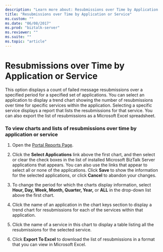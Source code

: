 ```yaml
---
description: "Learn more about: Resubmissions over Time by Application or Service"
title: "Resubmissions over Time by Application or Service"
ms.custom: ""
ms.date: "06/08/2017"
ms.prod: "biztalk-server"
ms.reviewer: ""
ms.suite: ""
ms.topic: "article"
---
```

# Resubmissions over Time by Application or Service
This option displays a count of failed message resubmissions over a specified period for a specified set of applications. You can select an application to display a trend chart showing the number of resubmissions over time for specific services within the application. Selecting a specific service displays a report that lists the resubmissions for that service. You can also export the list of resubmissions as a Microsoft Excel spreadsheet.  
  
### To view charts and lists of resubmissions over time by application or service  
  
1.  Open the [Portal Reports Page](../esb-toolkit/portal-reports-page.md).  
  
2.  Click the **Select Applications** link above the first chart, and then select or clear the check boxes in the list of installed Microsoft BizTalk Server applications that appears. You can also use the links that appear to select all or none of the applications. Click **Save** to show the information for the selected applications, or click **Cancel** to abandon your changes.  
  
3.  To change the period for which the charts display information, select **Hour, Day, Week, Month, Quarter, Year,** or **ALL** in the drop-down list above the first chart.  
  
4.  Click the name of an application in the chart keys section to display a trend chart for resubmissions for each of the services within that application.  
  
5.  Click the name of a service in this chart to display a table listing all the resubmissions for the selected service.  
  
6.  Click **Export To Excel** to download the list of resubmissions in a format that you can view in Microsoft Excel.
